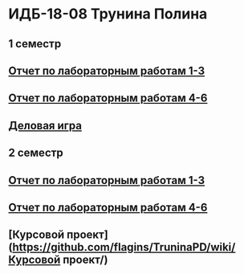 #  ИДБ-18-08 Трунина Полина
## 1 семестр
## [Отчет по лабораторным работам 1-3](https://github.com/flagins/TruninaPD/wiki/Лабораторные-работы-1-3)
## [Отчет по лабораторным работам 4-6](https://github.com/flagins/TruninaPD/wiki/Лабораторные-работы-4-6)
## [Деловая игра](https://github.com/flagins/TruninaPD/wiki/Деловая-игра)
## 2 семестр
## [Отчет по лабораторным работам 1-3](https://github.com/flagins/TruninaPD/wiki/)
## [Отчет по лабораторным работам 4-6](https://github.com/flagins/TruninaPD/wiki/)
## [Курсовой проект](https://github.com/flagins/TruninaPD/wiki/Курсовой проект/)
